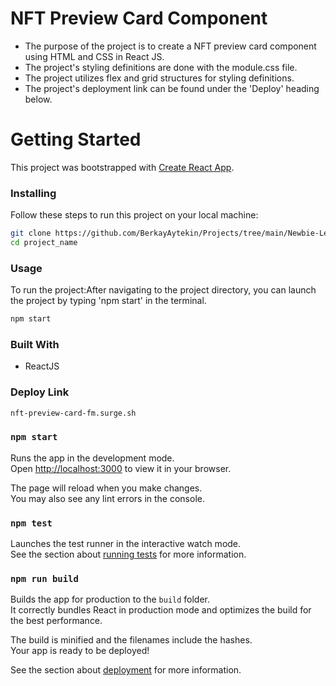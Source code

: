 <h1>NFT Preview Card Component</h1>
<ul>
    <li>The purpose of the project is to create a NFT preview card component using HTML and CSS in React JS.</li>
    <li>The project's styling definitions are done with the module.css file.</li>
    <li>The project utilizes flex and grid structures for styling definitions.</li>
    <li>The project's deployment link can be found under the 'Deploy' heading below.</li>
</ul>

<h1>Getting Started</h1>
<p>This project was bootstrapped with <a href="https://github.com/facebook/create-react-app">Create React App</a>.</p>

<h3>Installing</h3>
<p>Follow these steps to run this project on your local machine:</p>

```bash
git clone https://github.com/BerkayAytekin/Projects/tree/main/Newbie-Level-Projects/nft-preview-card-component
cd project_name
```

<h3>Usage</h3>
<p>To run the project:After navigating to the project directory, you can launch the project by typing 'npm start' in the terminal.</p>

```bash
npm start
```

<h3>Built With</h3>
<ul>
    <li>ReactJS</li>
</ul>

<h3>Deploy Link</h3>

```bash
nft-preview-card-fm.surge.sh
```

### `npm start`

Runs the app in the development mode.\
Open [http://localhost:3000](http://localhost:3000) to view it in your browser.

The page will reload when you make changes.\
You may also see any lint errors in the console.

### `npm test`

Launches the test runner in the interactive watch mode.\
See the section about [running tests](https://facebook.github.io/create-react-app/docs/running-tests) for more information.

### `npm run build`

Builds the app for production to the `build` folder.\
It correctly bundles React in production mode and optimizes the build for the best performance.

The build is minified and the filenames include the hashes.\
Your app is ready to be deployed!

See the section about [deployment](https://facebook.github.io/create-react-app/docs/deployment) for more information.
